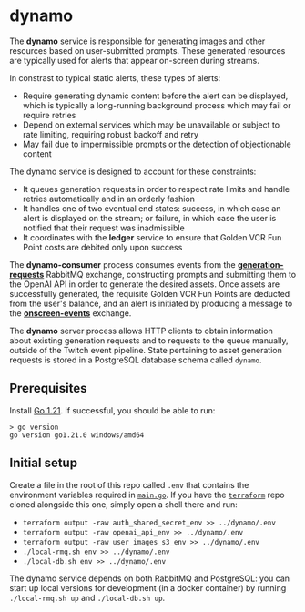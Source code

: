 # dynamo

The **dynamo** service is responsible for generating images and other resources based on
user-submitted prompts. These generated resources are typically used for alerts that
appear on-screen during streams.

In constrast to typical static alerts, these types of alerts:

- Require generating dynamic content before the alert can be displayed, which is
  typically a long-running background process which may fail or require retries
- Depend on external services which may be unavailable or subject to rate limiting,
  requiring robust backoff and retry
- May fail due to impermissible prompts or the detection of objectionable content

The dynamo service is designed to account for these constraints:

- It queues generation requests in order to respect rate limits and handle retries
  automatically and in an orderly fashion
- It handles one of two eventual end states: success, in which case an alert is
  displayed on the stream; or failure, in which case the user is notified that their
  request was inadmissible
- It coordinates with the **ledger** service to ensure that Golden VCR Fun Point costs
  are debited only upon success

The **dynamo-consumer** process consumes events from the
[**generation-requests**][gh-schemas-genreq] RabbitMQ exchange, constructing prompts and
submitting them to the OpenAI API in order to generate the desired assets. Once assets
are successfully generated, the requisite Golden VCR Fun Points are deducted from the
user's balance, and an alert is initiated by producing a message to the
[**onscreen-events**][gh-schemas-eonscreen] exchange.

The **dynamo** server process allows HTTP clients to obtain information about existing
generation requests and to requests to the queue manually, outside of the Twitch event
pipeline. State pertaining to asset generation requests is stored in a PostgreSQL
database schema called `dynamo`.

[gh-schemas-genreq]: https://github.com/golden-vcr/schemas?tab=readme-ov-file#generation-requests
[gh-schemas-eonscreen]: https://github.com/golden-vcr/schemas?tab=readme-ov-file#onscreen-events

## Prerequisites

Install [Go 1.21](https://go.dev/doc/install). If successful, you should be able to run:

```
> go version
go version go1.21.0 windows/amd64
```

## Initial setup

Create a file in the root of this repo called `.env` that contains the environment
variables required in [`main.go`](./cmd/consumer/main.go). If you have the
[`terraform`](https://github.com/golden-vcr/terraform) repo cloned alongside this one,
simply open a shell there and run:

- `terraform output -raw auth_shared_secret_env >> ../dynamo/.env`
- `terraform output -raw openai_api_env >> ../dynamo/.env`
- `terraform output -raw user_images_s3_env >> ../dynamo/.env`
- `./local-rmq.sh env >> ../dynamo/.env`
- `./local-db.sh env >> ../dynamo/.env`

The dynamo service depends on both RabbitMQ and PostgreSQL: you can start up local
versions for development (in a docker container) by running `./local-rmq.sh up` and
`./local-db.sh up`.

